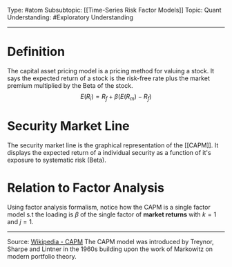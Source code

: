 Type: #atom
Subsubtopic: [[Time-Series Risk Factor Models]]
Topic: Quant 
Understanding: #Exploratory  Understanding

----
# Definition

The capital asset pricing model is a pricing method for valuing a stock. It says the expected return of a stock is the risk-free rate plus the market premium multiplied by the Beta of the stock.  $$E(R_i)=R_f+\beta(E(R_m)-R_f)$$
# Security Market Line

The security market line is the graphical representation of the [[CAPM]]. It displays the expected return of a individual security as a function of it's exposure to systematic risk (Beta). 

# Relation to Factor Analysis

Using factor analysis formalism, notice how the CAPM is a single factor model s.t the loading is $\beta$ of the single factor of **market returns** with $k=1$ and $j=1$. 

---
Source: [Wikipedia - CAPM](https://en.wikipedia.org/wiki/Capital_asset_pricing_model)
The CAPM model was introduced by Treynor, Sharpe and Lintner in the 1960s building upon the work of Markowitz on modern portfolio theory.